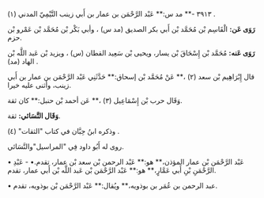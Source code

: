 ٣٩١٣ -** مد س:** عَبْد الرَّحْمَن بن عمار بن أَبي زينب التَّيْمِيّ المدني (١) .

**رَوَى عَن:** الْقَاسِم بْن مُحَمَّد بْن أَبي بكر الصديق (مد س) ، وأبي بَكْر بْن مُحَمَّد بْن عَمْرو بْن حزم.

**رَوَى عَنه:** مُحَمَّد بْن إِسْحَاقَ بْن يسار، ويحيى بْن سَعِيد القطان (س) ، ويزيد بْن عَبد اللَّه بْن الهاد (مد) .

قال إِبْرَاهِيم بْن سعد (٢) ،** عَنْ مُحَمَّد بْن إسحاق:** حَدَّثَنِي عَبْد الرَّحْمَن بن عمار بن أَبي زينب، وأثنى عليه خيرا.

وَقَال حرب بْن إِسْمَاعِيل (٣) ،** عَن أحمد بْن حنبل:** كان ثقة.

**وَقَال النَّسَائي:** ثقة.

وذكره ابنُ حِبَّان في كتاب "الثقات" (٤) .

روى له أَبُو داود فِي "المراسيل"والنَّسَائي.

• عَبْد الرَّحْمَن بْن عمار المؤذن،** هو:** عَبْد الرحمن بْن سعد بْن عمار، تقدم.• - عَبْدِ الرَّحْمَنِ بْنِ أَبي عَمَّارٍ،** هو:** عَبْد الرَّحْمَن بْن عَبد اللَّه بْن أَبي عمار، تقدم.

• عبد الرحمن بن عُمَر بن بوذويه،** ويُقال:** عَبْد الرَّحْمَن بْن بوذويه، تقدم.